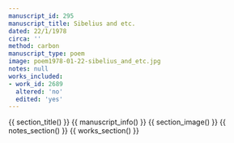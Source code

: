 ```yaml
---
manuscript_id: 295
manuscript_title: Sibelius and etc.
dated: 22/1/1978
circa: ''
method: carbon
manuscript_type: poem
image: poem1978-01-22-sibelius_and_etc.jpg
notes: null
works_included:
- work_id: 2689
  altered: 'no'
  edited: 'yes'
---
```


{{ section_title() }}
{{ manuscript_info() }}
{{ section_image() }}
{{ notes_section() }}
{{ works_section() }}
